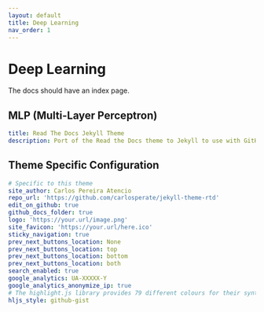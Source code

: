 ```yaml
---
layout: default
title: Deep Learning
nav_order: 1
---
```


# Deep Learning

The docs should have an index page.

## MLP (Multi-Layer Perceptron)


```yml
title: Read The Docs Jekyll Theme
description: Port of the Read the Docs theme to Jekyll to use with GitHub Pages.
```

## Theme Specific Configuration 

```yml
# Specific to this theme
site_author: Carlos Pereira Atencio
repo_url: 'https://github.com/carlosperate/jekyll-theme-rtd'
edit_on_github: true
github_docs_folder: true
logo: 'https://your.url/image.png'
site_favicon: 'https://your.url/here.ico'
sticky_navigation: true
prev_next_buttons_location: None
prev_next_buttons_location: top
prev_next_buttons_location: bottom
prev_next_buttons_location: both
search_enabled: true
google_analytics: UA-XXXXX-Y
google_analytics_anonymize_ip: true
# The highlight.js library provides 79 different colours for their syntax highlighting. The default is github-gist.
hljs_style: github-gist
```
